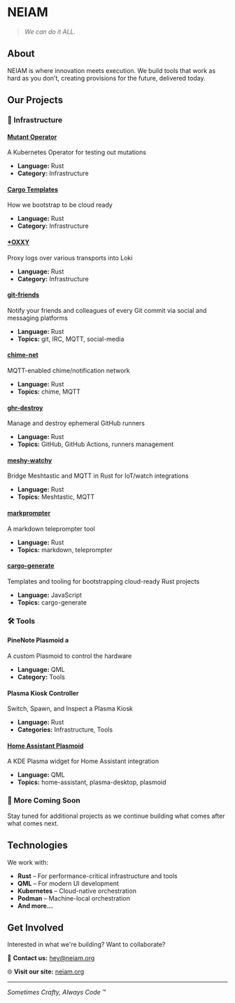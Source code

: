 # NEIAM

> *We can do it ALL.*

## About

NEIAM is where innovation meets execution. We build tools that work as hard as you don't, creating provisions for the future, delivered today.

## Our Projects

### 🦀 Infrastructure

#### [Mutant Operator](https://github.com/neiam/mutant-operator)
A Kubernetes Operator for testing out mutations  
- **Language:** Rust  
- **Category:** Infrastructure

#### [Cargo Templates](https://github.com/neiam/cargo-templates)
How we bootstrap to be cloud ready  
- **Language:** Rust  
- **Category:** Infrastructure

#### [*OXXY](https://github.com/neiam/oxxy)
Proxy logs over various transports into Loki  
- **Language:** Rust  
- **Category:** Infrastructure

#### [git-friends](https://github.com/neiam/git-friends)
Notify your friends and colleagues of every Git commit via social and messaging platforms  
- **Language:** Rust  
- **Topics:** git, IRC, MQTT, social-media

#### [chime-net](https://github.com/neiam/chime-net)
MQTT-enabled chime/notification network  
- **Language:** Rust  
- **Topics:** chime, MQTT

#### [ghr-destroy](https://github.com/neiam/ghr-destroy)
Manage and destroy ephemeral GitHub runners  
- **Language:** Rust  
- **Topics:** GitHub, GitHub Actions, runners management

#### [meshy-watchy](https://github.com/neiam/meshy-watchy)
Bridge Meshtastic and MQTT in Rust for IoT/watch integrations  
- **Language:** Rust  
- **Topics:** Meshtastic, MQTT

#### [markprompter](https://github.com/neiam/markprompter)
A markdown teleprompter tool  
- **Language:** Rust  
- **Topics:** markdown, teleprompter

#### [cargo-generate](https://github.com/neiam/cargo-generate)
Templates and tooling for bootstrapping cloud-ready Rust projects  
- **Language:** JavaScript  
- **Topics:** cargo-generate

### 🛠️ Tools

#### PineNote Plasmoid a
A custom Plasmoid to control the hardware  
- **Language:** QML  
- **Category:** Tools

#### Plasma Kiosk Controller 
Switch, Spawn, and Inspect a Plasma Kiosk  
- **Language:** Rust  
- **Categories:** Infrastructure, Tools

#### [Home Assistant Plasmoid](https://github.com/neiam/home-assistant-plasmoid)
A KDE Plasma widget for Home Assistant integration  
- **Language:** QML  
- **Topics:** home-assistant, plasma-desktop, plasmoid

### 🚀 More Coming Soon
Stay tuned for additional projects as we continue building what comes after what comes next.

## Technologies

We work with:  
- **Rust** – For performance-critical infrastructure and tools  
- **QML** – For modern UI development  
- **Kubernetes** – Cloud-native orchestration  
- **Podman** – Machine-local orchestration  
- **And more...**

## Get Involved

Interested in what we're building? Want to collaborate?

📧 **Contact us:** [hey@neiam.org](mailto:hey@neiam.org)

🌐 **Visit our site:** [neiam.org](https://neiam.org)

---

*Sometimes Crafty, Always Code* ™